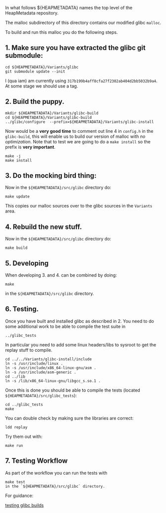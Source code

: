 In what follows  ${HEAPMETADATA} names the top level of the HeapMetadata
repository.

The malloc subdirectory of this directory contains our modified glibc `malloc`.

To build and run this malloc you do the following steps.


## 1.  Make sure you have extracted the glibc git submodule:

```
cd ${HEAPMETADATA}/Variants/glibc
git submodule update --init
```
I (qua iam) am currently using `317b199b4aff8cfa27f2302ab404d2bb5032b9a4`.
At some stage we should use a tag.

## 2. Build the puppy.

```
mkdir ${HEAPMETADATA}/Variants/glibc-build
cd ${HEAPMETADATA}/Variants/glibc-build
../glibc/configure  --prefix=${HEAPMETADATA}/Variants/glibc-install
```
Now would be a **very good time** to comment out line 4 in `config.h` in the
`glibc-build`, this will enable us to build our version of malloc with 
*no optimization*.
Note that to test we are going to do a `make install` so the prefix is 
**very important**.
```
make -j
make install
```

## 3. Do the mocking bird thing:

Now in the `${HEAPMETADATA}/src/glibc` directory do:

```
make update
```
This copies our malloc sources over to the glibc sources in the
`Variants` area.

## 4. Rebuild the new stuff.

Now in the `${HEAPMETADATA}/src/glibc` directory do:

```
make build
```

## 5. Developing

When developing 3. and 4. can be combined by doing:

```
make
```
in the `${HEAPMETADATA}/src/glibc` directory.


## 6. Testing. 

Once you have built and installed glibc as described in 2.
You need to do some additional work to be able to compile the test
suite in 
```
../glibc_tests
```
In particular you need to add some linux headers/libs to sysroot
to get the replay stuff to compile.
```
cd ../../Variants/glibc-install/include
ln -s /usr/include/linux . 
ln -s /usr/include/x86_64-linux-gnu/asm .
ln -s /usr/include/asm-generic .
cd ../lib
ln -s /lib/x86_64-linux-gnu/libgcc_s.so.1 .
```
Once this is done you should be able to compile the tests (located `${HEAPMETADATA}/src/glibc_tests`):
```
cd ../glibc_tests
make
```
You can double check by making sure the libraries are correct:
```
ldd replay
```
Try them out with:
```
make run
```

## 7. Testing Workflow

As part of the workflow you can run the tests with 
```
make test
in the `${HEAPMETADATA}/src/glibc` directory.
```


For guidance:

[testing glibc builds](https://sourceware.org/glibc/wiki/Testing/Builds)
